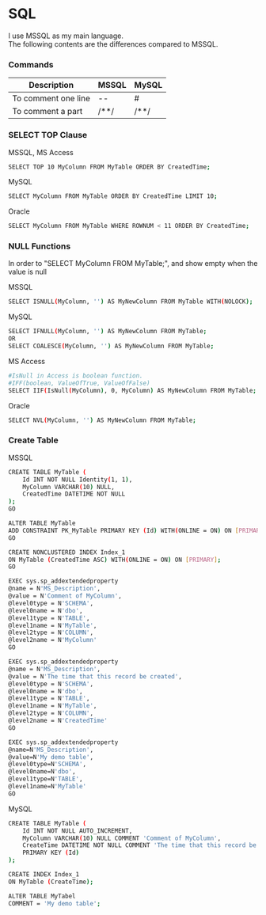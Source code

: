# SQL
I use MSSQL as my main language.
<br />
The following contents are the differences compared to MSSQL.

### Commands
| Description | MSSQL | MySQL |
| ----------- | ----- | ----- |
| To comment one line | -- | # |
| To comment a part | /**/ | /**/ |

### SELECT TOP Clause
MSSQL, MS Access
```bash
SELECT TOP 10 MyColumn FROM MyTable ORDER BY CreatedTime;
```
MySQL
```bash
SELECT MyColumn FROM MyTable ORDER BY CreatedTime LIMIT 10;
```
Oracle
```bash
SELECT MyColumn FROM MyTable WHERE ROWNUM < 11 ORDER BY CreatedTime;
```

### NULL Functions
In order to "SELECT MyColumn FROM MyTable;", and show empty when the value is null

MSSQL
```bash
SELECT ISNULL(MyColumn, '') AS MyNewColumn FROM MyTable WITH(NOLOCK);
```

MySQL
```bash
SELECT IFNULL(MyColumn, '') AS MyNewColumn FROM MyTable;
OR
SELECT COALESCE(MyColumn, '') AS MyNewColumn FROM MyTable;
```

MS Access
```bash
#IsNull in Access is boolean function.
#IFF(boolean, ValueOfTrue, ValueOfFalse)
SELECT IIF(IsNull(MyColumn), 0, MyColumn) AS MyNewColumn FROM MyTable;
```

Oracle
```bash
SELECT NVL(MyColumn, '') AS MyNewColumn FROM MyTable;
```

### Create Table
MSSQL
```bash
CREATE TABLE MyTable (
    Id INT NOT NULL Identity(1, 1),
    MyColumn VARCHAR(10) NULL,
    CreatedTime DATETIME NOT NULL
);
GO

ALTER TABLE MyTable
ADD CONSTRAINT PK_MyTable PRIMARY KEY (Id) WITH(ONLINE = ON) ON [PRIMARY];
GO

CREATE NONCLUSTERED INDEX Index_1
ON MyTable (CreatedTime ASC) WITH(ONLINE = ON) ON [PRIMARY];
GO

EXEC sys.sp_addextendedproperty
@name = N'MS_Description',
@value = N'Comment of MyColumn',
@level0type = N'SCHEMA',
@level0name = N'dbo',
@level1type = N'TABLE',
@level1name = N'MyTable',
@level2type = N'COLUMN',
@level2name = N'MyColumn'
GO

EXEC sys.sp_addextendedproperty
@name = N'MS_Description',
@value = N'The time that this record be created',
@level0type = N'SCHEMA',
@level0name = N'dbo',
@level1type = N'TABLE',
@level1name = N'MyTable',
@level2type = N'COLUMN',
@level2name = N'CreatedTime'
GO

EXEC sys.sp_addextendedproperty
@name=N'MS_Description',
@value=N'My demo table',
@level0type=N'SCHEMA',
@level0name=N'dbo',
@level1type=N'TABLE',
@level1name=N'MyTable'
GO

```

MySQL
```bash
CREATE TABLE MyTable (
    Id INT NOT NULL AUTO_INCREMENT,
    MyColumn VARCHAR(10) NULL COMMENT 'Comment of MyColumn',
    CreateTime DATETIME NOT NULL COMMENT 'The time that this record be created',
    PRIMARY KEY (Id)
);

CREATE INDEX Index_1
ON MyTable (CreateTime);

ALTER TABLE MyTabel
COMMENT = 'My demo table';
```